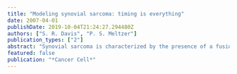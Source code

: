 ```yaml
---
title: "Modeling synovial sarcoma: timing is everything"
date: 2007-04-01
publishDate: 2019-10-04T21:24:27.294480Z
authors: ["S. R. Davis", "P. S. Meltzer"]
publication_types: ["2"]
abstract: "Synovial sarcoma is characterized by the presence of a fusion protein involving SYT and SSX2. In this issue of Cancer Cell, Haldar et al. have genetically engineered a mouse model of this disease. They show that expression of the SYT-SSX2 fusion gene yields a highly penetrant and representative model of human synovial sarcoma, but only if expression occurs in a particular biologic context. The mouse model will be a valuable resource for studying tumor biology but is also a striking example of how important understanding of normal tissue and developmental biology is to our understanding of cancer."
featured: false
publication: "*Cancer Cell*"
---
```


